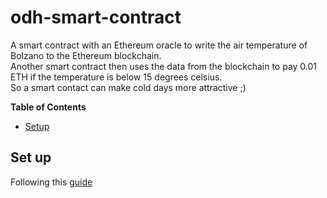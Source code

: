 <!--
SPDX-FileCopyrightText: NOI Techpark <digital@noi.bz.it>

SPDX-License-Identifier: CC0-1.0
-->

# odh-smart-contract
A smart contract with an Ethereum oracle to write the air temperature of Bolzano to the Ethereum blockchain.  
Another smart contract then uses the data from the blockchain to pay 0.01 ETH if the temperature is below 15 degrees celsius.  
So a smart contact can make cold days more attractive ;)

**Table of Contents** 
- [Setup](#set-up) 

## Set up
Following this [guide](https://kndrck.co/posts/ethereum_oracles_a_simple_guide/)
